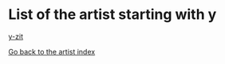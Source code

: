 # List of the artist starting with y

[y-zit](y-zit.md)

[Go back to the artist index](../index.md)
